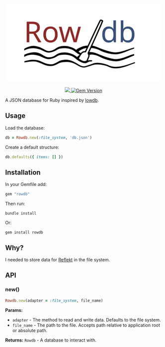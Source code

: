 <p align="center">

  <img src="./Assets/Logo.svg" raw=true width="500" style="margin-left: auto; margin-right: auto;"/>

</p>
<p align="center">

  <a href="https://www.mozilla.org/MPL/2.0/" alt="MPLv2 License">
    <img src="https://img.shields.io/badge/license-MPLv2-blue.svg" />
  </a>
  
  <a href="https://rubygems.org/gems/rowdb">
    <img src="https://badge.fury.io/rb/rowdb.svg" alt="Gem Version" />
  </a>

</p>

A JSON database for Ruby inspired by [lowdb](https://github.com/typicode/lowdb).

## Usage

Load the database:
```ruby
db = Rowdb.new(:file_system, 'db.json')
```

Create a default structure:
```ruby
db.defaults({ items: [] })
```

## Installation

In your Gemfile add:
```ruby
gem "rowdb"
```  

Then run:
```
bundle install
```

Or:
```
gem install rowdb
```

## Why?

I needed to store data for [Reflekt](https://github.com/maedi/reflekt) in the file system.

## API

### new()

```ruby
Rowdb.new(adapter = :file_system, file_name)
```

**Params:**
* `adapter` - The method to read and write data. Defaults to the file system.
* `file_name` - The path to the file. Accepts path relative to application root or absolute path.

**Returns:** `Rowdb` - A database to interact with.
